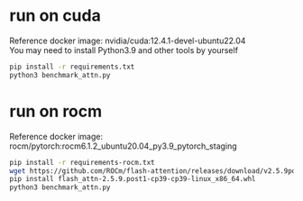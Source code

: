 # run on cuda  

Reference docker image: nvidia/cuda:12.4.1-devel-ubuntu22.04  
You may need to install Python3.9 and other tools by yourself  

```bash
pip install -r requirements.txt
python3 benchmark_attn.py
```


# run on rocm  

Reference docker image: rocm/pytorch:rocm6.1.2_ubuntu20.04_py3.9_pytorch_staging  

```bash
pip install -r requirements-rocm.txt
wget https://github.com/ROCm/flash-attention/releases/download/v2.5.9post1-cktile-vllm/flash_attn-2.5.9.post1-cp39-cp39-linux_x86_64.whl
pip install flash_attn-2.5.9.post1-cp39-cp39-linux_x86_64.whl
python3 benchmark_attn.py
```
